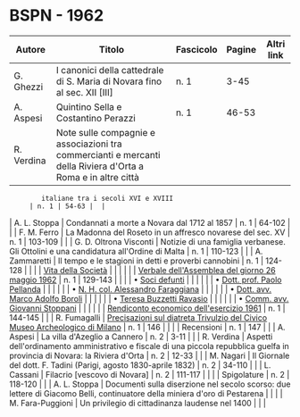 # BSPN - 1962

| Autore     | Titolo                                                                                                       | Fascicolo | Pagine | Altri link |
|------------|--------------------------------------------------------------------------------------------------------------|-----------|--------|------------|
| G. Ghezzi  | I canonici della cattedrale di S. Maria di Novara fino al sec. XII [III]                                     | n. 1      | 3-45   |            |
| A. Aspesi  | Quintino Sella e Costantino Perazzi                                                                          | n. 1      | 46-53  |            |
| R. Verdina | Note sulle compagnie e associazioni tra commercianti e mercanti della Riviera d'Orta a Roma e in altre città 

            italiane tra i secoli XVI e XVIII
         | n. 1 | 54-63 |  |

| A. L. Stoppa | Condannati a morte a Novara dal 1712 al 1857 | n. 1 | 64-102 | |
| F. M. Ferro | La Madonna del Roseto in un affresco novarese del sec. XV | n. 1 | 103-109 | |
| G. D. Oltrona Visconti | Notizie di una famiglia verbanese. Gli Ottolini e una candidatura all'Ordine di Malta | n. 1 | 110-123 | |
| A. Zammaretti | Il tempo e le stagioni in detti e proverbi cannobini | n. 1 | 124-128 | |
| | [Vita della Società](http://www.ssno.it/BSPNo/bspn_vita62.html#620) | | | |
| | [Verbale dell'Assemblea del giorno 26 maggio 1962](http://www.ssno.it/BSPNo/bspn_vita62.html#621)
| n. 1 | 129-143 | |
| | • [Soci defunti](http://www.ssno.it/BSPNo/bspn_vita62.html#623) | | | |
| | • [Dott. prof. Paolo Pellanda](http://www.ssno.it/BSPNo/bspn_vita62.html#623-1) | | | |
| | • [N. H. col. Alessandro Faraggiana](http://www.ssno.it/BSPNo/bspn_vita62.html#623-2) | | | |
| | • [Dott. avv. Marco Adolfo Boroli](http://www.ssno.it/BSPNo/bspn_vita62.html#623-3) | | | |
| | • [Teresa Buzzetti Ravasio](http://www.ssno.it/BSPNo/bspn_vita62.html#623-4) | | | |
| | • [Comm. avv. Giovanni Stoppani](http://www.ssno.it/BSPNo/bspn_vita62.html#623-5) | | | |
| | [Rendiconto economico dell'esercizio 1961](http://www.ssno.it/BSPNo/bspn_vita62.html#622) | n. 1 | 144-145 | |
| R. Fumagalli | [Precisazioni sul diatreta Trivulzio del Civico Museo Archeologico di Milano](http://www.ssno.it/BSPNo/bspn_vita62.html#624) | n. 1 | 146 | |
| | Recensioni | n. 1 | 147 | |
| A. Aspesi | La villa d'Azeglio a Cannero | n. 2 | 3-11 | |
| R. Verdina | Aspetti dell'ordinamento amministrativo e fiscale di una piccola repubblica guelfa in provincia di Novara: la Riviera d'Orta
| n. 2 | 12-33 | |
| M. Nagari | Il Giornale del dott. F. Tadini (Parigi, agosto 1830-aprile 1832) | n. 2 | 34-110 | |
| L. Cassani | Filacrio [vescovo di Novara] | n. 2 | 111-117 | |
| | Spigolature | n. 2 | 118-120 | |
| A. L. Stoppa | Documenti sulla diserzione nel secolo scorso: due lettere di Giacomo Belli, continuatore della miniera d'oro di Pestarena
| | |
| M. Fara-Puggioni | Un privilegio di cittadinanza laudense nel 1400 | | |
